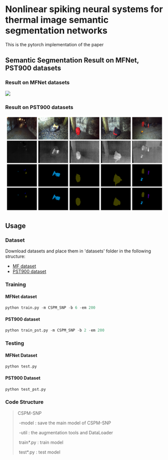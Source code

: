# Nonlinear spiking neural systems for thermal image semantic segmentation networks
This is the pytorch implementation of the paper

## Semantic Segmentation Result on MFNet, PST900 datasets

### Result on MFNet datasets
<img src="img/img1.png" width="1200px"/>

### Result on PST900 datasets
<img src="img/img2.png" width="1200px"/>

## Usage

### Dataset

Download datasets and place them in 'datasets' folder in the following structure:
- [MF dataset](https://www.mi.t.u-tokyo.ac.jp/static/projects/mil_multispectral/) 
- [PST900 dataset](https://github.com/ShreyasSkandanS/pst900_thermal_rgb)

### Training

#### MFNet dataset

```python
python train.py -m CSPM_SNP -b 6 -em 200
```

#### PST900 dataset

```python
python train_pst.py -m CSPM_SNP -b 2 -em 200
```

### Testing

#### MFNet Dataset
```python
python test.py
```

#### PST900 Dataset
```python
python test_pst.py
```

### Code Structure

> CSPM-SNP
>
> ​	-model : save the main model of CSPM-SNP
>
> ​	-util : the augmentation tools and DataLoader
>
> ​	train*.py : train model
>
> ​	test*.py : test model
